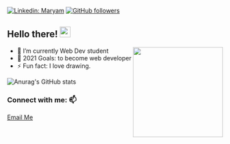 [![Linkedin: Maryam](https://img.shields.io/badge/-MaryamPayenda-blue?style=flat-square&logo=Linkedin&logoColor=white&link=https://www.linkedin.com/in/maryam-payenda-1844a7140/)](https://www.linkedin.com/in/maryam-payenda-1844a7140/) 
[![GitHub followers](https://img.shields.io/github/followers/MaryamPayenda?style=social)](https://github.com/MaryamPayenda)

<h2>Hello there! <img src="https://media.giphy.com/media/hvRJCLFzcasrR4ia7z/giphy.gif" width="25"></h2>
<img align='right' src="https://user-images.githubusercontent.com/20128950/124126521-08e52680-da7b-11eb-81c0-c8d9b0a99315.gif" width="210">  

- 🌱 I’m currently Web Dev student  
- 🥅 2021 Goals: to become web developer  
- ⚡ Fun fact: I love drawing.  


![Anurag's GitHub stats](https://github-readme-stats.vercel.app/api?username=MaryamPayenda&show_icons=true&theme=radical)

### Connect with me: 📫

 <a href="mailto:maryampayanda12@gmail.com"> Email Me </a>


